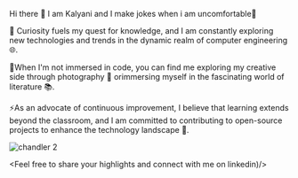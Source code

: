 Hi there 👋 I am Kalyani and 
 I make jokes when i am uncomfortable🤔

 
 🎯 Curiosity fuels my quest for knowledge, and I am constantly exploring new technologies and trends in the dynamic realm of computer engineering 🌐.
 
 🔭When I'm not immersed in code, you can find me exploring my creative side through photography 📸 orimmersing myself in the fascinating world of literature 📚.
 
 ⚡As an advocate of continuous improvement, I believe that learning extends beyond the classroom, and I am committed to contributing to open-source projects to 
    enhance the technology landscape 🌱.
    
![chandler 2](https://github.com/Kalyani1224/Kalyani1224/assets/104186615/57850645-3231-4709-8a7a-3224f77eca28)


 
<Feel free to share your highlights and connect with me on linkedin)/>
 

